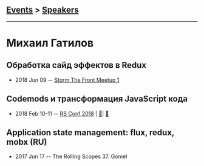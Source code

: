 ## [Events](../README.md) > [Speakers](../speakers.md)
---

# Михаил Гатилов

## Обработка сайд эффектов в Redux
- 2018 Jun 09 -- [Storm The Front Meetup 1](https://www.youtube.com/watch?v=9w6czqW9mKk)    
## Codemods и трансформация JavaScript кода
- 2018 Feb 10-11 -- [RS Conf 2018](https://youtu.be/p8F-UIzuJtA)  | [:notebook:](https://drive.google.com/file/d/1Q6lGvwp8EXmrRXZ55IdVW3U39fo2J9ED/view)| [:notebook:](https://docs.google.com/document/d/1-vjXp3NApU0YGiClv7shzNBRxH78qnc91e72tX5DjO8/edit)  
## Application state management: flux, redux, mobx (RU)
- 2017 Jun 17 -- The Rolling Scopes 37. Gomel    
